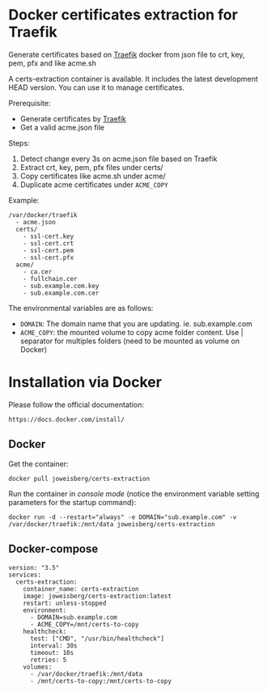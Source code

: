Docker certificates extraction for Traefik
============

Generate certificates based on [Traefik](https://docs.traefik.io/) docker from json file to crt, key, pem, pfx and like acme.sh

A certs-extraction container is available. It includes the latest development HEAD version. You can use it to manage certificates.

Prerequisite:

* Generate certificates by [Traefik](https://docs.traefik.io/)
* Get a valid acme.json file

Steps:
1. Detect change every 3s on acme.json file based on Traefik
2. Extract crt, key, pem, pfx files under certs/
3. Copy certificates like acme.sh under acme/
4. Duplicate acme certificates under `ACME_COPY`

Example:

    /var/docker/traefik
      - acme.json
      certs/
        - ssl-cert.key
        - ssl-cert.crt
        - ssl-cert.pem
        - ssl-cert.pfx
      acme/
        - ca.cer
        - fullchain.cer
        - sub.example.com.key
        - sub.example.com.cer

The environmental variables are as follows:
* `DOMAIN`: The domain name that you are updating. ie. sub.example.com
* `ACME_COPY`: the mounted volume to copy acme folder content. Use | separator for multiples folders (need to be mounted as volume on Docker)

Installation via Docker
============

Please follow the official documentation:

    https://docs.docker.com/install/

Docker
---------------------

Get the container:

    docker pull joweisberg/certs-extraction

Run the container in *console mode* (notice the environment variable setting parameters for the startup command):

    docker run -d --restart="always" -e DOMAIN="sub.example.com" -v /var/docker/traefik:/mnt/data joweisberg/certs-extraction

Docker-compose
---------------------

    version: "3.5"
    services:
      certs-extraction:
        container_name: certs-extraction
        image: joweisberg/certs-extraction:latest
        restart: unless-stopped
        environment:
          - DOMAIN=sub.example.com
          - ACME_COPY=/mnt/certs-to-copy
        healthcheck:
          test: ["CMD", "/usr/bin/healthcheck"]
          interval: 30s
          timeout: 10s
          retries: 5
        volumes:
          - /var/docker/traefik:/mnt/data
          - /mnt/certs-to-copy:/mnt/certs-to-copy
